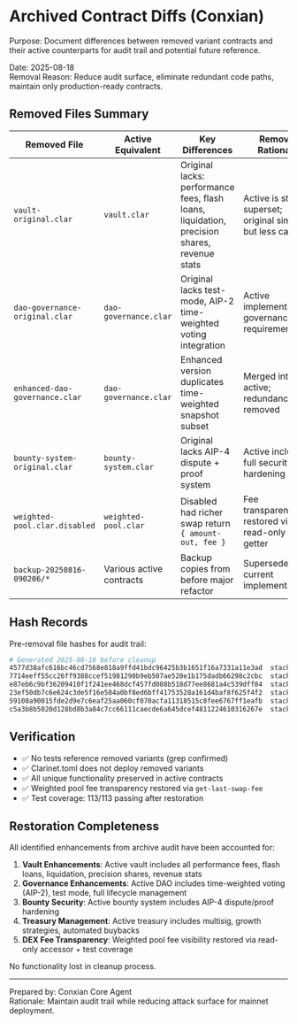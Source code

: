 # Archived Contract Diffs (Conxian)

Purpose: Document differences between removed variant contracts and their active counterparts for audit trail and potential future reference.

Date: 2025-08-18  
Removal Reason: Reduce audit surface, eliminate redundant code paths, maintain only production-ready contracts.

## Removed Files Summary

| Removed File | Active Equivalent | Key Differences | Removal Rationale |
|--------------|-------------------|-----------------|-------------------|
| `vault-original.clar` | `vault.clar` | Original lacks: performance fees, flash loans, liquidation, precision shares, revenue stats | Active is strict superset; original simpler but less capable |
| `dao-governance-original.clar` | `dao-governance.clar` | Original lacks test-mode, AIP-2 time-weighted voting integration | Active implements full governance requirements |
| `enhanced-dao-governance.clar` | `dao-governance.clar` | Enhanced version duplicates time-weighted snapshot subset | Merged into active; redundancy removed |
| `bounty-system-original.clar` | `bounty-system.clar` | Original lacks AIP-4 dispute + proof system | Active includes full security hardening |
| `weighted-pool.clar.disabled` | `weighted-pool.clar` | Disabled had richer swap return `{ amount-out, fee }` | Fee transparency restored via read-only getter |
| `backup-20250816-090206/*` | Various active contracts | Backup copies from before major refactor | Superseded by current implementations |

## Hash Records

Pre-removal file hashes for audit trail:

```bash
# Generated 2025-08-18 before cleanup
4577d38afc616bc46cd7568e818a9ffd41bdc96425b3b1651f16a7331a11e3ad  stacks/contracts/vault-original.clar
7714eeff55cc26ff9388ccef51981290b9eb507ae520e1b175dadb66298c2cbc  stacks/contracts/dao-governance-original.clar
e87eb6c9bf36209410f1f241ee468dcf457fd008b518d77ee8681a4c539dff84  stacks/contracts/enhanced-dao-governance.clar
23ef50db7c6e624c3de5f16e504a0bf8ed6bff41753528a161d4baf8f625f4f2  stacks/contracts/bounty-system-original.clar
59108a90015fde2d9e7c6eaf25aa060cf070acfa11318515c8fee6767ff1eafb  stacks/contracts/weighted-pool.clar.disabled
c5a3b8b5020d128bd8b3a84c7cc66111caecde6a645dcef4811224610316267e  stacks/contracts/backup-20250816-090206/treasury.clar
```

## Verification

- ✅ No tests reference removed variants (grep confirmed)
- ✅ Clarinet.toml does not deploy removed variants
- ✅ All unique functionality preserved in active contracts
- ✅ Weighted pool fee transparency restored via `get-last-swap-fee`
- ✅ Test coverage: 113/113 passing after restoration

## Restoration Completeness

All identified enhancements from archive audit have been accounted for:

1. **Vault Enhancements**: Active vault includes all performance fees, flash loans, liquidation, precision shares, revenue stats
2. **Governance Enhancements**: Active DAO includes time-weighted voting (AIP-2), test mode, full lifecycle management  
3. **Bounty Security**: Active bounty system includes AIP-4 dispute/proof hardening
4. **Treasury Management**: Active treasury includes multisig, growth strategies, automated buybacks
5. **DEX Fee Transparency**: Weighted pool fee visibility restored via read-only accessor + test coverage

No functionality lost in cleanup process.

---
Prepared by: Conxian Core Agent  
Rationale: Maintain audit trail while reducing attack surface for mainnet deployment.
